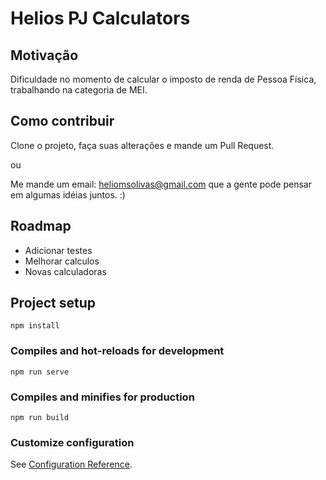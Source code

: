 # Helios PJ Calculators

## Motivação

Dificuldade no momento de calcular o imposto de renda de Pessoa Física, trabalhando
na categoria de MEI.

## Como contribuir

Clone o projeto, faça suas alterações e mande um Pull Request.

ou

Me mande um email: heliomsolivas@gmail.com que a gente pode pensar em algumas idéias juntos. :)

## Roadmap

- Adicionar testes
- Melhorar calculos
- Novas calculadoras

## Project setup
```
npm install
```

### Compiles and hot-reloads for development
```
npm run serve
```

### Compiles and minifies for production
```
npm run build
```

### Customize configuration
See [Configuration Reference](https://cli.vuejs.org/config/).